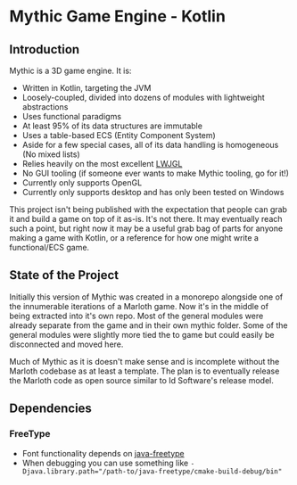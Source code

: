# Mythic Game Engine - Kotlin

## Introduction

Mythic is a 3D game engine.  It is:

* Written in Kotlin, targeting the JVM
* Loosely-coupled, divided into dozens of modules with lightweight abstractions
* Uses functional paradigms
* At least 95% of its data structures are immutable
* Uses a table-based ECS (Entity Component System)
* Aside for a few special cases, all of its data handling is homogeneous (No mixed lists)
* Relies heavily on the most excellent [LWJGL](https://www.lwjgl.org/)
* No GUI tooling (if someone ever wants to make Mythic tooling, go for it!)
* Currently only supports OpenGL
* Currently only supports desktop and has only been tested on Windows

This project isn't being published with the expectation that people can grab it and build a game on top of it as-is.  It's not there.  It may eventually reach such a point, but right now it may be a useful grab bag of parts for anyone making a game with Kotlin, or a reference for how one might write a functional/ECS game.

## State of the Project

Initially this version of Mythic was created in a monorepo alongside one of the innumerable iterations of a Marloth game.  Now it's in the middle of being extracted into it's own repo.  Most of the general modules were already separate from the game and in their own mythic folder.  Some of the general modules were slightly more tied the to game but could easily be disconnected and moved here.

Much of Mythic as it is doesn't make sense and is incomplete without the Marloth codebase as at least a template.  The plan is to eventually release the Marloth code as open source similar to Id Software's release model.

## Dependencies

### FreeType

* Font functionality depends on [java-freetype](https://github.com/silentorb/java-freetype)
* When debugging you can use something like `-Djava.library.path="/path-to/java-freetype/cmake-build-debug/bin"`

